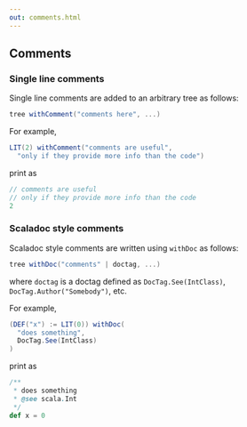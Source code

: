 ```yaml
---
out: comments.html
---
```


Comments
--------

### Single line comments

Single line comments are added to an arbitrary tree as follows:

```scala
tree withComment("comments here", ...)
```

For example,

```scala
LIT(2) withComment("comments are useful",
  "only if they provide more info than the code")
```

print as

```scala
// comments are useful
// only if they provide more info than the code
2
```

### Scaladoc style comments

Scaladoc style comments are written using `withDoc` as follows:

```scala
tree withDoc("comments" | doctag, ...)
```

where `doctag` is a doctag defined as `DocTag.See(IntClass)`, `DocTag.Author("Somebody")`, etc.

For example,

```scala
(DEF("x") := LIT(0)) withDoc(
  "does something",
  DocTag.See(IntClass)
)
```

print as

```scala
/** 
 * does something
 * @see scala.Int
 */
def x = 0
```
